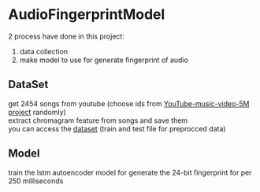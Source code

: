 # AudioFingerprintModel
2 process have done in this project:
1. data collection
2. make model to use for generate fingerprint of audio
## DataSet
get 2454 songs from youtube (choose ids from [YouTube-music-video-5M project](https://github.com/keunwoochoi/YouTube-music-video-5M) randomly)<br />
extract chromagram feature from songs and save them<br />
you can access the [dataset](https://drive.google.com/drive/folders/134RktD8wmU9JZtqBinw6invJg2GFu5AH?usp=sharing)
(train and test file for preprocced data)
## Model
train the lstm autoencoder model for generate the 24-bit fingerprint for per 250 milliseconds
